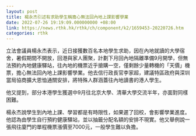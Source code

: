 ```yaml
---
layout: post
title: 楊永杰引述有求助學生稱擔心無法回內地上課影響學業
date: 2022-07-26 19:19:09.000000000 +08:00
link: https://news.rthk.hk/rthk/ch/component/k2/1659453-20220726.htm
categories: rthk
---
```


立法會議員楊永杰表示，近日接獲數百名本地學生求助，因在內地就讀的大學宿舍，暑假期間不開放，回港與家人團聚，計劃下月回內地隔離準備9月開學，但無法預約內地健康驛站，往內地的機票近乎搶購一空，僅剩餘少量轉機的「天價」機票，擔心無法回內地上課影響學業。他去信行政長官李家超，建議特區政府與深圳當局協商擴大恩恤通關安排，將特殊人群涵蓋往內地讀書的港人學生。

他又提到，部分本港學生獲選中9月往北京大學、清華大學交流半年，亦面對同樣困難。

楊永杰說學生到內地上課、學習都是有時限性，如果遲了回校，會影響學業進度。他認為由學生自行預約健康驛站，並以抽籤分配名額的安排不現實。他又舉例說一張飛往廈門的單程機票漲價至7000元，一般學生難以負擔。
